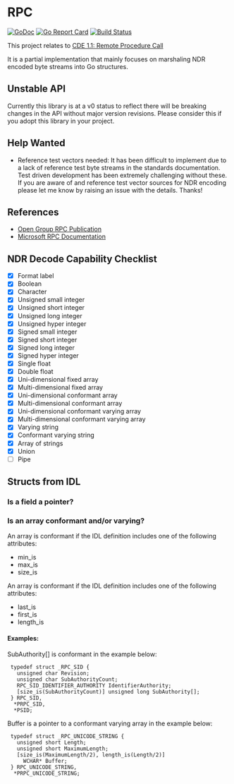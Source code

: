 # RPC
[![GoDoc](https://godoc.org/gopkg.in/jcmturner/rpc.v0?status.svg)](https://godoc.org/gopkg.in/jcmturner/rpc.v0) [![Go Report Card](https://goreportcard.com/badge/gopkg.in/jcmturner/rpc.v0)](https://goreportcard.com/report/gopkg.in/jcmturner/rpc.v0) [![Build Status](https://travis-ci.org/jcmturner/rpc.svg?branch=master)](https://travis-ci.org/jcmturner/rpc)


This project relates to [CDE 1.1: Remote Procedure Call](http://pubs.opengroup.org/onlinepubs/9629399/)

It is a partial implementation that mainly focuses on marshaling NDR encoded byte streams into Go structures.

## Unstable API
Currently this library is at a v0 status to reflect there will be breaking changes in the API without major version revisions.
Please consider this if you adopt this library in your project.

## Help Wanted
* Reference test vectors needed: It has been difficult to implement due to a lack of reference test byte streams in the 
standards documentation. Test driven development has been extremely challenging without these.
If you are aware of and reference test vector sources for NDR encoding please let me know by raising an issue with the details. Thanks!

## References
* [Open Group RPC Publication](http://pubs.opengroup.org/onlinepubs/9629399/)
* [Microsoft RPC Documentation](https://docs.microsoft.com/en-us/windows/desktop/Rpc/rpc-start-page)

## NDR Decode Capability Checklist
- [x] Format label
- [x] Boolean
- [x] Character
- [x] Unsigned small integer
- [x] Unsigned short integer
- [x] Unsigned long integer
- [x] Unsigned hyper integer
- [x] Signed small integer
- [x] Signed short integer
- [x] Signed long integer
- [x] Signed hyper integer
- [x] Single float
- [x] Double float
- [x] Uni-dimensional fixed array
- [x] Multi-dimensional fixed array
- [x] Uni-dimensional conformant array
- [x] Multi-dimensional conformant array
- [x] Uni-dimensional conformant varying array
- [x] Multi-dimensional conformant varying array
- [x] Varying string
- [x] Conformant varying string
- [x] Array of strings
- [x] Union
- [ ] Pipe

## Structs from IDL

### Is a field a pointer?

### Is an array conformant and/or varying?
An array is conformant if the IDL definition includes one of the following attributes:
* min_is
* max_is
* size_is

An array is conformant if the IDL definition includes one of the following attributes: 
* last_is
* first_is 
* length_is

#### Examples:
SubAuthority[] is conformant in the example below:
```
 typedef struct _RPC_SID {
   unsigned char Revision;
   unsigned char SubAuthorityCount;
   RPC_SID_IDENTIFIER_AUTHORITY IdentifierAuthority;
   [size_is(SubAuthorityCount)] unsigned long SubAuthority[];
 } RPC_SID,
  *PRPC_SID,
  *PSID;
```

Buffer is a pointer to a conformant varying array in the example below:
```
 typedef struct _RPC_UNICODE_STRING {
   unsigned short Length;
   unsigned short MaximumLength;
   [size_is(MaximumLength/2), length_is(Length/2)] 
     WCHAR* Buffer;
 } RPC_UNICODE_STRING,
  *PRPC_UNICODE_STRING;
```
